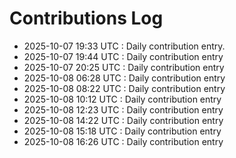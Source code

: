 # Contributions Log

- 2025-10-07 19:33 UTC : Daily contribution entry.
- 2025-10-07 19:44 UTC : Daily contribution entry
- 2025-10-07 20:25 UTC : Daily contribution entry
- 2025-10-08 06:28 UTC : Daily contribution entry
- 2025-10-08 08:22 UTC : Daily contribution entry
- 2025-10-08 10:12 UTC : Daily contribution entry
- 2025-10-08 12:23 UTC : Daily contribution entry
- 2025-10-08 14:22 UTC : Daily contribution entry
- 2025-10-08 15:18 UTC : Daily contribution entry
- 2025-10-08 16:26 UTC : Daily contribution entry
